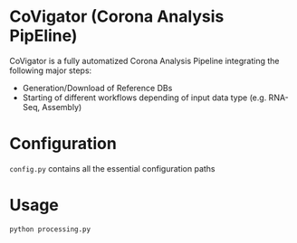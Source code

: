 # CoVigator (Corona Analysis PipEline)

CoVigator is a fully automatized Corona Analysis Pipeline integrating the following major steps:

* Generation/Download of Reference DBs
* Starting of different workflows depending of input data type (e.g. RNA-Seq, Assembly)

# Configuration

`config.py` contains all the essential configuration paths

# Usage

```
python processing.py
```